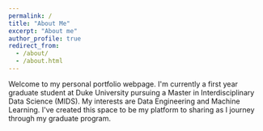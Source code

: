 ```yaml
---
permalink: /
title: "About Me"
excerpt: "About me"
author_profile: true
redirect_from: 
  - /about/
  - /about.html
---
```


Welcome to my personal portfolio webpage. I'm currently a first year graduate student at Duke University pursuing a Master in Interdisciplinary Data Science (MIDS). My interests are Data Engineering and Machine Learning. I've created this space to be my platform to sharing as I journey through my graduate program. 
